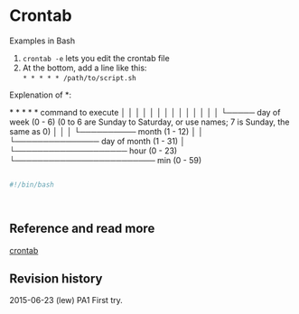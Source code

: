 Crontab
==============================
Examples in Bash

1. `crontab -e` lets you edit the crontab file
2. At the bottom, add a line like this:  
`* * * * * /path/to/script.sh`  

Explenation of \*:  

\* * * * *  command to execute
│ │ │ │ │
│ │ │ │ │
│ │ │ │ └───── day of week (0 - 6) (0 to 6 are Sunday to Saturday, or use names; 7 is Sunday, the same as 0)
│ │ │ └────────── month (1 - 12)
│ │ └─────────────── day of month (1 - 31)
│ └──────────────────── hour (0 - 23)
└───────────────────────── min (0 - 59)

```sh

#!/bin/bash




```

Reference and read more
------------------------------

[crontab](#)



Revision history
------------------------------

2015-06-23 (lew) PA1 First try.
